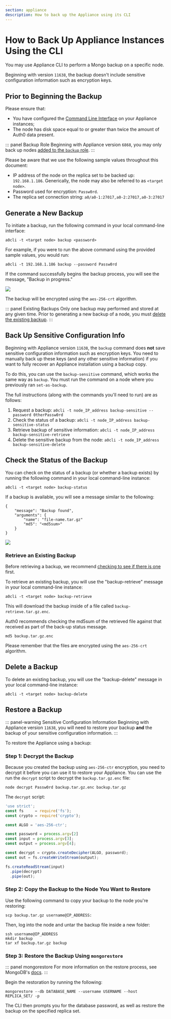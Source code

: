 ```yaml
---
section: appliance
description: How to back up the Appliance using its CLI
---
```


# How to Back Up Appliance Instances Using the CLI

You may use Appliance CLI to perform a Mongo backup on a specific node.

Beginning with version `11638`, the backup doesn't include sensitive configuration information such as encryption keys.

## Prior to Beginning the Backup

Please ensure that:
* You have configured the [Command Line Interface](/appliance/cli/configure-cli) on your Appliance instances;
* The node has disk space equal to or greater than twice the amount of Auth0 data present.

::: panel Backup Role
Beginning with Appliance version `6868`, you may only back up nodes [added to the `backup` role](/appliance/cli/adding-node-to-backup-role).
:::

Please be aware that we use the following sample values throughout this document:

* IP address of the node on the replica set to be backed up: `192.168.1.186`. Generically, the node may also be referred to as `<target node>`.
* Password used for encryption: `Passw0rd`.
* The replica set connection string: `a0/a0-1:27017,a0-2:27017,a0-3:27017`

## Generate a New Backup

To initiate a backup, run the following command in your local command-line interface:

`a0cli -t <target node> backup <password>`

For example, if you were to run the above command using the provided sample values, you would run:

`a0cli -t 192.168.1.186 backup --password Passw0rd`

If the command successfully begins the backup process, you will see the message, "Backup in progress."

![](/media/articles/appliance/cli/backup-in-progress.png)

The backup will be encrypted using the `aes-256-crt` algorithm.

::: panel Existing Backups
Only one backup may performed and stored at any given time. Prior to generating a new backup of a node, you must [delete the existing backup](#deleting-the-backup).
:::

## Back Up Sensitive Configuration Info

Beginning with Appliance version `11638`, the `backup` command does **not** save sensitive configuration information such as encryption keys. You need to manually back up these keys (and any other sensitive information) if you want to fully recover an Appliance installation using a backup copy.

To do this, you can use the `backup-sensitive` command, which works the same way as `backup`. You must run the command on a node where you previously ran `set-as-backup`.

The full instructions (along with the commands you'll need to run) are as follows:

1. Request a backup: `a0cli -t node_IP_address backup-sensitive --password 0therPassw0rd`
2. Check the status of a backup: `a0cli -t node_IP_address backup-sensitive-status`
3. Retrieve backup of sensitive information: `a0cli -t node_IP_address backup-sensitive-retrieve`
4. Delete the sensitive backup from the node: `a0cli -t node_IP_address backup-sensitive-delete`

## Check the Status of the Backup

You can check on the status of a backup (or whether a backup exists) by running the following command in your local command-line instance:

`a0cli -t <target node> backup-status`

If a backup is available, you will see a message similar to the following:

```text
{
    "message": "Backup found",
    "arguments": {
        "name": "file-name.tar.gz"
        "md5": "<md5sum>"
    }
}
```

![](/media/articles/appliance/cli/backup-available.png)

### Retrieve an Existing Backup

Before retrieving a backup, we recommend [checking to see if there is one](#checking-the-status-of-the-backup) first.

To retrieve an existing backup, you will use the "backup-retrieve" message in your local command-line instance:

`a0cli -t <target node> backup-retrieve`

This will download the backup inside of a file called `backup-retrieve.tar.gz.enc`.

Auth0 recommends checking the md5sum of the retrieved file against that received as part of the back-up status message.

```text
md5 backup.tar.gz.enc
```

Please remember that the files are encrypted using the `aes-256-crt` algorithm.

## Delete a Backup

To delete an existing backup, you will use the "backup-delete" message in your local command-line instance:

`a0cli -t <target node> backup-delete`

## Restore a Backup

::: panel-warning Sensitive Configuration Information
Beginning with Appliance version `11638`, you will need to restore your backup **and** the backup of your sensitive configuration information.
:::

To restore the Appliance using a backup:

### Step 1: Decrypt the Backup

Because you created the backup using `aes-256-ctr` encryption, you need to decrypt it before you can use it to restore your Appliance. You can use the run the `decrypt` script to decrypt the `backup.tar.gz.enc` file:

`node decrypt Passw0rd backup.tar.gz.enc backup.tar.gz`

The `decrypt` script:

```js
'use strict';
const fs     = require('fs');
const crypto = require('crypto');

const ALGO = 'aes-256-ctr';

const password = process.argv[2]
const input = process.argv[3];
const output = process.argv[4];

const decrypt = crypto.createDecipher(ALGO, password);
const out = fs.createWriteStream(output);

fs.createReadStream(input)
  .pipe(decrypt)
  .pipe(out);
```

### Step 2: Copy the Backup to the Node You Want to Restore

Use the following command to copy your backup to the node you're restoring:

`scp backup.tar.gz username@IP_ADDRESS:`

Then, log into the node and untar the backup file inside a new folder:

```text
ssh username@IP_ADDRESS
mkdir backup
tar xf backup.tar.gz backup
```

### Step 3: Restore the Backup Using `mongorestore`

::: panel mongorestore
For more information on the restore process, see MongoDB's [docs](https://docs.mongodb.org/manual/reference/program/mongorestore/).
:::

Begin the restoration by running the following:

`mongorestore --db DATABASE_NAME --username USERNAME --host REPLICA_SET/ -p`

The CLI then prompts you for the database password, as well as restore the backup on the specified replica set.
